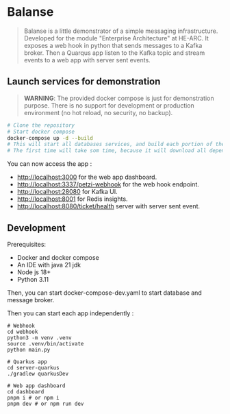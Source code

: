 # Balanse
> Balanse is a little demonstrator of a simple messaging infrastructure.
> Developed for the module "Enterprise Architecture" at HE-ARC.
> It exposes a web hook in python that sends messages to a Kafka broker.
> Then a Quarqus app listen to the Kafka topic and stream events to a web app with server sent events.

## Launch services for demonstration

> **WARNING**: The provided docker compose is just for demonstration purpose. There is
> no support for development or production environment (no hot reload, no security, no backup).

```bash
# Clone the repository
# Start docker compose
docker-compose up -d --build
# This will start all databases services, and build each portion of the app.
# The first time will take som time, because it will download all dependencies, and build app containers (you can found Dockerfiles in project dedicated directories).
```

You can now access the app :
- [http://localhost:3000](http://localhost:3000) for the web app dashboard.
- [http://localhost:3337/petzi-webhook](http://localhost:3337/petzi-webhook) for the web hook endpoint.
- [http://localhost:28080](http://localhost:28080) for Kafka UI.
- [http://localhost:8001](http://localhost:8001) for Redis insights.
- [http://localhost:8080/ticket/health](http://localhost:8080/ticket/health) server with server sent event.

## Development

Prerequisites:
- Docker and docker compose
- An IDE with java 21 jdk
- Node js 18+
- Python 3.11

Then, you can start docker-compose-dev.yaml to start database and message broker.

Then you can start each app independently :
```
# Webhook
cd webhook
python3 -m venv .venv
source .venv/bin/activate
python main.py

# Quarkus app
cd server-quarkus
./gradlew quarkusDev

# Web app dashboard
cd dashboard
pnpm i # or npm i
pnpm dev # or npm run dev
```
